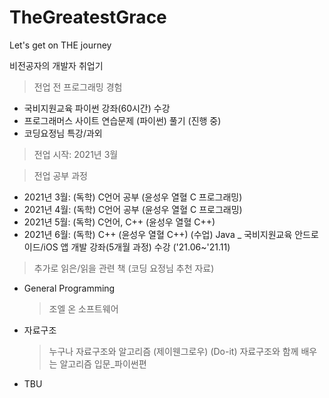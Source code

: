 # TheGreatestGrace
Let's get on THE journey

비전공자의 개발자 취업기

> 전업 전 프로그래밍 경험
  - 국비지원교육 파이썬 강좌(60시간) 수강
  - 프로그래머스 사이트 연습문제 (파이썬) 풀기 (진행 중)
  - 코딩요정님 특강/과외

> 전업 시작: 2021년 3월

> 전업 공부 과정
  - 2021년 3월: (독학) C언어 공부 (윤성우 열혈 C 프로그래밍)
  - 2021년 4월: (독학) C언어 공부 (윤성우 열혈 C 프로그래밍)
  - 2021년 5월: (독학) C언어, C++ (윤성우 열혈 C++)
  - 2021년 6월: (독학) C++ (윤성우 열혈 C++)
               (수업) Java _ 국비지원교육 안드로이드/iOS 앱 개발 강좌(5개월 과정) 수강 ('21.06~'21.11)
                
> 추가로 읽은/읽을 관련 책 (코딩 요정님 추천 자료)
  - General Programming
      > 조엘 온 소프트웨어
    
  - 자료구조
      > 누구나 자료구조와 알고리즘 (제이웬그로우)
      > (Do-it) 자료구조와 함께 배우는 알고리즘 입문_파이썬편
  
  - TBU
  
